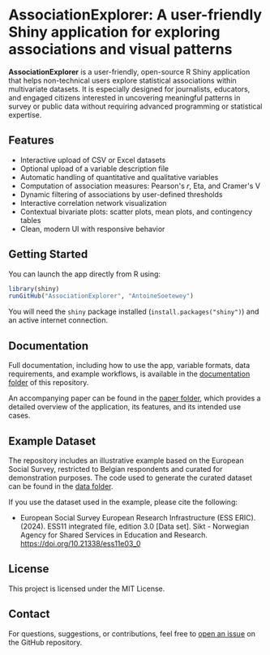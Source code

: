 # AssociationExplorer: A user-friendly Shiny application for exploring associations and visual patterns

**AssociationExplorer** is a user-friendly, open-source R Shiny application that helps non-technical users explore statistical associations within multivariate datasets. It is especially designed for journalists, educators, and engaged citizens interested in uncovering meaningful patterns in survey or public data without requiring advanced programming or statistical expertise.

## Features

- Interactive upload of CSV or Excel datasets
- Optional upload of a variable description file
- Automatic handling of quantitative and qualitative variables
- Computation of association measures: Pearson's *r*, Eta, and Cramer's V
- Dynamic filtering of associations by user-defined thresholds
- Interactive correlation network visualization
- Contextual bivariate plots: scatter plots, mean plots, and contingency tables
- Clean, modern UI with responsive behavior

## Getting Started

You can launch the app directly from R using:

```r
library(shiny)
runGitHub("AssociationExplorer", "AntoineSoetewey")
```

You will need the `shiny` package installed (`install.packages("shiny")`) and an active internet connection.

## Documentation

Full documentation, including how to use the app, variable formats, data requirements, and example workflows, is available in the [documentation folder](https://github.com/AntoineSoetewey/AssociationExplorer/tree/main/documentation) of this repository.

An accompanying paper can be found in the [paper folder](https://github.com/AntoineSoetewey/AssociationExplorer/tree/main/paper), which provides a detailed overview of the application, its features, and its intended use cases.

## Example Dataset

The repository includes an illustrative example based on the European Social Survey, restricted to Belgian respondents and curated for demonstration purposes. The code used to generate the curated dataset can be found in the [data folder](https://github.com/AntoineSoetewey/AssociationExplorer/tree/main/data).

If you use the dataset used in the example, please cite the following:

- European Social Survey European Research Infrastructure (ESS ERIC). (2024). ESS11 integrated file, edition 3.0 [Data set]. Sikt - Norwegian Agency for Shared Services in Education and Research. https://doi.org/10.21338/ess11e03_0

## License

This project is licensed under the MIT License.

## Contact

For questions, suggestions, or contributions, feel free to [open an issue](https://github.com/AntoineSoetewey/AssociationExplorer/issues) on the GitHub repository.
